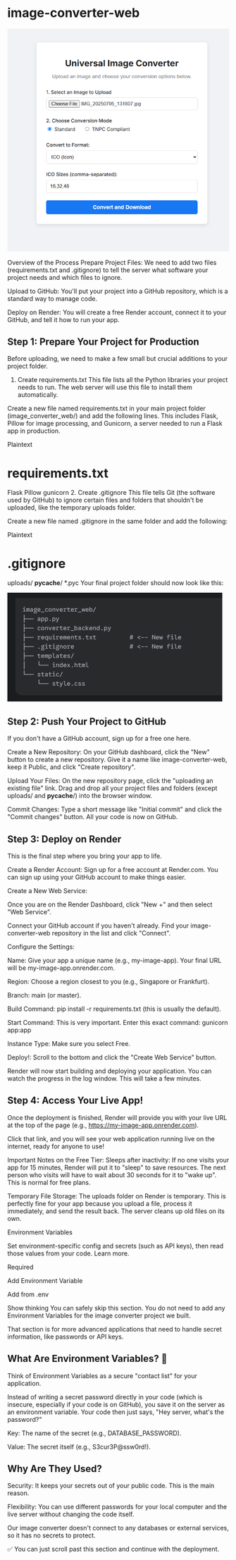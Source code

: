 # image-converter-web 
![image alt](https://github.com/A-Santhosh-Hub/image-converter-web/blob/main/Image%20Converter.png)


Overview of the Process
Prepare Project Files: We need to add two files (requirements.txt and .gitignore) to tell the server what software your project needs and which files to ignore.

Upload to GitHub: You'll put your project into a GitHub repository, which is a standard way to manage code.

Deploy on Render: You will create a free Render account, connect it to your GitHub, and tell it how to run your app.

## Step 1: Prepare Your Project for Production
Before uploading, we need to make a few small but crucial additions to your project folder.

1. Create requirements.txt
This file lists all the Python libraries your project needs to run. The web server will use this file to install them automatically.

Create a new file named requirements.txt in your main project folder (image_converter_web/) and add the following lines. This includes Flask, Pillow for image processing, and Gunicorn, a server needed to run a Flask app in production.

Plaintext

# requirements.txt
Flask
Pillow
gunicorn
2. Create .gitignore
This file tells Git (the software used by GitHub) to ignore certain files and folders that shouldn't be uploaded, like the temporary uploads folder.

Create a new file named .gitignore in the same folder and add the following:

Plaintext

# .gitignore
uploads/
__pycache__/
*.pyc
Your final project folder should now look like this:

![image alt](https://github.com/A-Santhosh-Hub/image-converter-web/blob/main/formate.png)


## Step 2: Push Your Project to GitHub
If you don't have a GitHub account, sign up for a free one here.

Create a New Repository: On your GitHub dashboard, click the "New" button to create a new repository. Give it a name like image-converter-web, keep it Public, and click "Create repository".

Upload Your Files: On the new repository page, click the "uploading an existing file" link. Drag and drop all your project files and folders (except uploads/ and __pycache__/) into the browser window.

Commit Changes: Type a short message like "Initial commit" and click the "Commit changes" button. All your code is now on GitHub.

## Step 3: Deploy on Render
This is the final step where you bring your app to life.

Create a Render Account: Sign up for a free account at Render.com. You can sign up using your GitHub account to make things easier.

Create a New Web Service:

Once you are on the Render Dashboard, click "New +" and then select "Web Service".

Connect your GitHub account if you haven't already. Find your image-converter-web repository in the list and click "Connect".

Configure the Settings:

Name: Give your app a unique name (e.g., my-image-app). Your final URL will be my-image-app.onrender.com.

Region: Choose a region closest to you (e.g., Singapore or Frankfurt).

Branch: main (or master).

Build Command: pip install -r requirements.txt (this is usually the default).

Start Command: This is very important. Enter this exact command: gunicorn app:app

Instance Type: Make sure you select Free.

Deploy!: Scroll to the bottom and click the "Create Web Service" button.

Render will now start building and deploying your application. You can watch the progress in the log window. This will take a few minutes.

## Step 4: Access Your Live App!
Once the deployment is finished, Render will provide you with your live URL at the top of the page (e.g., https://my-image-app.onrender.com).

Click that link, and you will see your web application running live on the internet, ready for anyone to use!

Important Notes on the Free Tier:
Sleeps after inactivity: If no one visits your app for 15 minutes, Render will put it to "sleep" to save resources. The next person who visits will have to wait about 30 seconds for it to "wake up". This is normal for free plans.

Temporary File Storage: The uploads folder on Render is temporary. This is perfectly fine for your app because you upload a file, process it immediately, and send the result back. The server cleans up old files on its own.


Environment Variables

Set environment-specific config and secrets (such as API keys), then read those values from your code. Learn more.


Required


Add Environment Variable

Add from .env


Show thinking
You can safely skip this section. You do not need to add any Environment Variables for the image converter project we built.

That section is for more advanced applications that need to handle secret information, like passwords or API keys.

## What Are Environment Variables? 🔑
Think of Environment Variables as a secure "contact list" for your application.

Instead of writing a secret password directly in your code (which is insecure, especially if your code is on GitHub), you save it on the server as an environment variable. Your code then just says, "Hey server, what's the password?"

Key: The name of the secret (e.g., DATABASE_PASSWORD).

Value: The secret itself (e.g., S3cur3P@ssw0rd!).

## Why Are They Used?
Security: It keeps your secrets out of your public code. This is the main reason.

Flexibility: You can use different passwords for your local computer and the live server without changing the code itself.

Our image converter doesn't connect to any databases or external services, so it has no secrets to protect.

✅ You can just scroll past this section and continue with the deployment.

